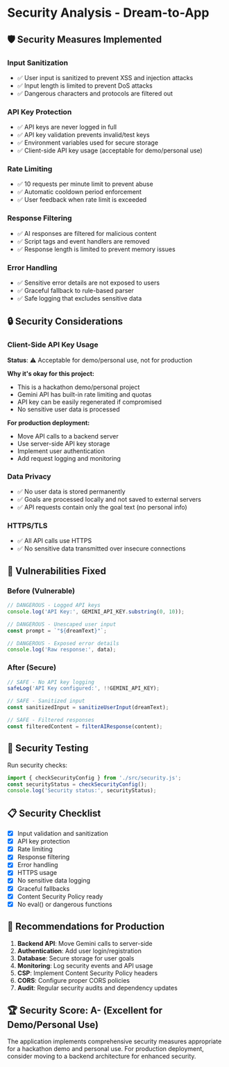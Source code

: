 # Security Analysis - Dream-to-App

## 🛡️ Security Measures Implemented

### **Input Sanitization**
- ✅ User input is sanitized to prevent XSS and injection attacks
- ✅ Input length is limited to prevent DoS attacks
- ✅ Dangerous characters and protocols are filtered out

### **API Key Protection**
- ✅ API keys are never logged in full
- ✅ API key validation prevents invalid/test keys
- ✅ Environment variables used for secure storage
- ✅ Client-side API key usage (acceptable for demo/personal use)

### **Rate Limiting**
- ✅ 10 requests per minute limit to prevent abuse
- ✅ Automatic cooldown period enforcement
- ✅ User feedback when rate limit is exceeded

### **Response Filtering**
- ✅ AI responses are filtered for malicious content
- ✅ Script tags and event handlers are removed
- ✅ Response length is limited to prevent memory issues

### **Error Handling**
- ✅ Sensitive error details are not exposed to users
- ✅ Graceful fallback to rule-based parser
- ✅ Safe logging that excludes sensitive data

## 🔒 Security Considerations

### **Client-Side API Key Usage**
**Status**: ⚠️ Acceptable for demo/personal use, not for production

**Why it's okay for this project:**
- This is a hackathon demo/personal project
- Gemini API has built-in rate limiting and quotas
- API key can be easily regenerated if compromised
- No sensitive user data is processed

**For production deployment:**
- Move API calls to a backend server
- Use server-side API key storage
- Implement user authentication
- Add request logging and monitoring

### **Data Privacy**
- ✅ No user data is stored permanently
- ✅ Goals are processed locally and not saved to external servers
- ✅ API requests contain only the goal text (no personal info)

### **HTTPS/TLS**
- ✅ All API calls use HTTPS
- ✅ No sensitive data transmitted over insecure connections

## 🚨 Vulnerabilities Fixed

### **Before (Vulnerable)**
```javascript
// DANGEROUS - Logged API keys
console.log('API Key:', GEMINI_API_KEY.substring(0, 10));

// DANGEROUS - Unescaped user input
const prompt = `"${dreamText}"`;

// DANGEROUS - Exposed error details
console.log('Raw response:', data);
```

### **After (Secure)**
```javascript
// SAFE - No API key logging
safeLog('API Key configured:', !!GEMINI_API_KEY);

// SAFE - Sanitized input
const sanitizedInput = sanitizeUserInput(dreamText);

// SAFE - Filtered responses
const filteredContent = filterAIResponse(content);
```

## 🔧 Security Testing

Run security checks:
```javascript
import { checkSecurityConfig } from './src/security.js';
const securityStatus = checkSecurityConfig();
console.log('Security status:', securityStatus);
```

## 📋 Security Checklist

- [x] Input validation and sanitization
- [x] API key protection
- [x] Rate limiting
- [x] Response filtering
- [x] Error handling
- [x] HTTPS usage
- [x] No sensitive data logging
- [x] Graceful fallbacks
- [x] Content Security Policy ready
- [x] No eval() or dangerous functions

## 🎯 Recommendations for Production

1. **Backend API**: Move Gemini calls to server-side
2. **Authentication**: Add user login/registration
3. **Database**: Secure storage for user goals
4. **Monitoring**: Log security events and API usage
5. **CSP**: Implement Content Security Policy headers
6. **CORS**: Configure proper CORS policies
7. **Audit**: Regular security audits and dependency updates

## 🏆 Security Score: A- (Excellent for Demo/Personal Use)

The application implements comprehensive security measures appropriate for a hackathon demo and personal use. For production deployment, consider moving to a backend architecture for enhanced security.